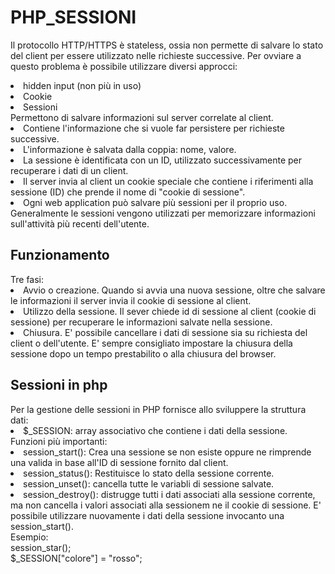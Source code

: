 # PHP_SESSIONI
Il protocollo HTTP/HTTPS è stateless, ossia non permette di salvare lo stato del client per essere utilizzato nelle richieste successive. Per ovviare a questo problema è possibile utilizzare diversi approcci:
<li>hidden input (non più in uso)</li>
<li>Cookie</li>
<li>Sessioni</li>
Permettono di salvare informazioni sul server correlate al client.
<li>Contiene l'informazione che si vuole far persistere per richieste successive.</li>
<li>L'informazione è salvata dalla coppia: nome, valore.</li>
<li>La sessione è identificata con un ID, utilizzato successivamente per recuperare i dati di un client.</li>
<li>Il server invia al client un cookie speciale che contiene i riferimenti alla sessione (ID) che prende il nome di "cookie di sessione".</li>
<li>Ogni web application può salvare più sessioni per il proprio uso.</li>
Generalmente le sessioni vengono utilizzati per memorizzare informazioni sull'attività più recenti dell'utente.
<h2>Funzionamento</h2>
Tre fasi:</br>
<li>Avvio o creazione. Quando si avvia una nuova sessione, oltre che salvare le informazioni il server invia il cookie di sessione al client.</li>
<li>Utilizzo della sessione. Il sever chiede id di sessione al client (cookie di sessione) per recuperare le informazioni salvate nella sessione.</li>
<li>Chiusura. E' possibile cancellare i dati di sessione sia su richiesta del client o dell'utente. E' sempre consigliato impostare la chiusura della sessione dopo un tempo prestabilito o alla chiusura del browser.</li>
<h2>Sessioni in php</h2>
Per la gestione delle sessioni in PHP fornisce allo sviluppere la struttura dati:
<li>$_SESSION: array associativo che contiene i dati della sessione.</li>
Funzioni più importanti:</br>
<li>session_start(): Crea una sessione se non esiste oppure ne rimprende una valida in base all'ID di sessione fornito dal client.</li>
<li>session_status(): Restituisce lo stato della sessione corrente.</li>
<li>session_unset(): cancella tutte le variabli di sessione salvate.</li>
<li>session_destroy(): distrugge tutti i dati associati alla sessione corrente, ma non cancella i valori associati alla sessionem ne il cookie di sessione. E' possibile utilizzare nuovamente i dati della sessione invocanto una session_start().</li>
Esempio:</br>
session_star();</br>
$_SESSION["colore"] = "rosso";
